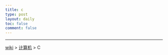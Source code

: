 ```yaml
---
title: c
type: post
layout: daily
toc: false
comment: false
---
```

---
[wiki](/gknows/wiki) > [计算机](/gknows/计算机) > C

